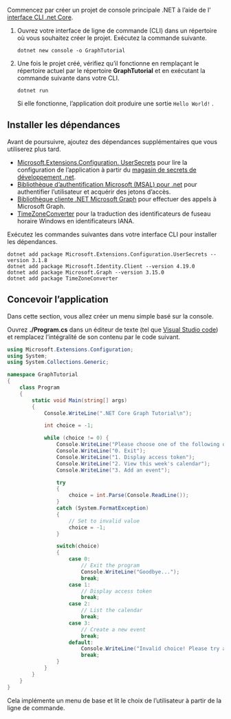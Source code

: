 <!-- markdownlint-disable MD002 MD041 -->

Commencez par créer un projet de console principale .NET à l’aide de l' [interface CLI .net Core](/dotnet/core/tools/).

1. Ouvrez votre interface de ligne de commande (CLI) dans un répertoire où vous souhaitez créer le projet. Exécutez la commande suivante.

    ```Shell
    dotnet new console -o GraphTutorial
    ```

1. Une fois le projet créé, vérifiez qu’il fonctionne en remplaçant le répertoire actuel par le répertoire **GraphTutorial** et en exécutant la commande suivante dans votre CLI.

    ```Shell
    dotnet run
    ```

    Si elle fonctionne, l’application doit produire une sortie `Hello World!` .

## <a name="install-dependencies"></a>Installer les dépendances

Avant de poursuivre, ajoutez des dépendances supplémentaires que vous utiliserez plus tard.

- [Microsoft.Extensions.Configuration. UserSecrets](https://github.com/aspnet/extensions) pour lire la configuration de l’application à partir du [magasin de secrets de développement .net](https://docs.microsoft.com/aspnet/core/security/app-secrets).
- [Bibliothèque d’authentification Microsoft (MSAL) pour .net](https://github.com/AzureAD/microsoft-authentication-library-for-dotnet) pour authentifier l’utilisateur et acquérir des jetons d’accès.
- [Bibliothèque cliente .NET Microsoft Graph](https://github.com/microsoftgraph/msgraph-sdk-dotnet) pour effectuer des appels à Microsoft Graph.
- [TimeZoneConverter](https://github.com/mj1856/TimeZoneConverter) pour la traduction des identificateurs de fuseau horaire Windows en identificateurs IANA.

Exécutez les commandes suivantes dans votre interface CLI pour installer les dépendances.

```Shell
dotnet add package Microsoft.Extensions.Configuration.UserSecrets --version 3.1.8
dotnet add package Microsoft.Identity.Client --version 4.19.0
dotnet add package Microsoft.Graph --version 3.15.0
dotnet add package TimeZoneConverter
```

## <a name="design-the-app"></a>Concevoir l’application

Dans cette section, vous allez créer un menu simple basé sur la console.

Ouvrez **./Program.cs** dans un éditeur de texte (tel que [Visual Studio code](https://code.visualstudio.com/)) et remplacez l’intégralité de son contenu par le code suivant.

```csharp
using Microsoft.Extensions.Configuration;
using System;
using System.Collections.Generic;

namespace GraphTutorial
{
    class Program
    {
        static void Main(string[] args)
        {
            Console.WriteLine(".NET Core Graph Tutorial\n");

            int choice = -1;

            while (choice != 0) {
                Console.WriteLine("Please choose one of the following options:");
                Console.WriteLine("0. Exit");
                Console.WriteLine("1. Display access token");
                Console.WriteLine("2. View this week's calendar");
                Console.WriteLine("3. Add an event");

                try
                {
                    choice = int.Parse(Console.ReadLine());
                }
                catch (System.FormatException)
                {
                    // Set to invalid value
                    choice = -1;
                }

                switch(choice)
                {
                    case 0:
                        // Exit the program
                        Console.WriteLine("Goodbye...");
                        break;
                    case 1:
                        // Display access token
                        break;
                    case 2:
                        // List the calendar
                        break;
                    case 3:
                        // Create a new event
                        break;
                    default:
                        Console.WriteLine("Invalid choice! Please try again.");
                        break;
                }
            }
        }
    }
}
```

Cela implémente un menu de base et lit le choix de l’utilisateur à partir de la ligne de commande.
